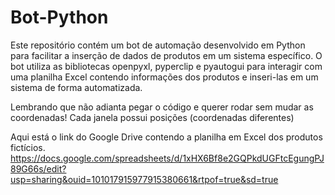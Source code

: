 # Bot-Python
Este repositório contém um bot de automação desenvolvido em Python para facilitar a inserção de dados de produtos em um sistema específico. O bot utiliza as bibliotecas openpyxl, pyperclip e pyautogui para interagir com uma planilha Excel contendo informações dos produtos e inseri-las em um sistema de forma automatizada.

Lembrando que não adianta pegar o código e querer rodar sem mudar as coordenadas! Cada janela possui posições (coordenadas diferentes)

Aqui está o link do Google Drive contendo a planilha em Excel dos produtos fictícios.
https://docs.google.com/spreadsheets/d/1xHX6Bf8e2GQPkdUGFtcEgungPJ89G66s/edit?usp=sharing&ouid=101017915977915380661&rtpof=true&sd=true



